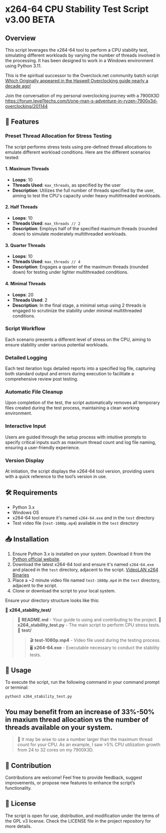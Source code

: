 # x264-64 CPU Stability Test Script v3.00 BETA 

## Overview

This script leverages the x264-64 tool to perform a CPU stability test, simulating different workloads by varying the number of threads involved in the processing. It has been designed to work in a Windows environment using Python 3.11.

This is the spiritual successor to the Overclock.net community batch script [Which Originally appeared in the Haswell Overclocking guide nearly a decade ago!](https://www.overclock.net/threads/haswell-overclocking-guide-with-statistics.1411077/page-737#post-22689780)

Join the conversation of my personal overclocking journey with a 7900X3D
https://forum.level1techs.com/t/one-man-s-adventure-in-ryzen-7900x3d-overclocking/201144
## 🚀 Features

### **Preset Thread Allocation for Stress Testing**

The script performs stress tests using pre-defined thread allocations to emulate different workload conditions. Here are the different scenarios tested:

#### 1. Maximum Threads
- **Loops**: 10
- **Threads Used**: `max_threads`, as specified by the user
- **Description**: 
  Utilizes the full number of threads specified by the user, aiming to test the CPU's capacity under heavy multithreaded workloads.

#### 2. Half Threads
- **Loops**: 10
- **Threads Used**: `max_threads // 2`
- **Description**:
  Employs half of the specified maximum threads (rounded down) to simulate moderately multithreaded workloads.

#### 3. Quarter Threads
- **Loops**: 10
- **Threads Used**: `max_threads // 4`
- **Description**:
  Engages a quarter of the maximum threads (rounded down) for testing under lighter multithreaded conditions.

#### 4. Minimal Threads
- **Loops**: 20
- **Threads Used**: 2
- **Description**:
  In the final stage, a minimal setup using 2 threads is engaged to scrutinize the stability under minimal multithreaded conditions.

### Script Workflow

Each scenario presents a different level of stress on the CPU, aiming to ensure stability under various potential workloads.

### **Detailed Logging**

Each test iteration logs detailed reports into a specified log file, capturing both standard output and errors during execution to facilitate a comprehensive review post testing.

### **Automatic File Cleanup**

Upon completion of the test, the script automatically removes all temporary files created during the test process, maintaining a clean working environment.

### **Interactive Input**

Users are guided through the setup process with intuitive prompts to specify critical inputs such as maximum thread count and log file naming, ensuring a user-friendly experience.

### **Version Display**

At initiation, the script displays the x264-64 tool version, providing users with a quick reference to the tool’s version in use.

## 🛠 Requirements

- Python 3.x
- Windows OS
- x264-64 tool ensure it's named `x264-64.exe` and in the `test` directory
- Test video file (`test-1080p.mp4`) available in the `test` directory

## 📥 Installation

1. Ensure Python 3.x is installed on your system. Download it from the [Python official website](https://www.python.org/).
2. Download the latest x264-64 tool and ensure it's named `x264-64.exe` and placed in the `test` directory, adjacent to the script. [VideoLAN x264 Binaries](https://artifacts.videolan.org/x264/)
3. Place a ~2 minute video file named `test-1080p.mp4` in the `test` directory, adjacent to the script.
4. Clone or download the script to your local system.

Ensure your directory structure looks like this:

📂 **x264_stability_test/**
> 📝 **README.md** - Your guide to using and contributing to the project.
> 🐍 **x264_stability_test.py** - The main script to perform CPU stress tests.
> 📁 **test/**
>> 🎬 **test-1080p.mp4** - Video file used during the testing process.
>> 🖥️ **x264-64.exe** - Executable necessary to conduct the stability tests.

## 🚀 Usage

To execute the script, run the following command in your command prompt or terminal:

```
python3 x264_stability_test.py

```

## **You may benefit from an increase of 33%-50% in maxium thread allocation vs the number of threads available on your system.**

>:older_man: It may be wise to use a number larger than the maximum thread count for your CPU. As an example, I saw >5% CPU utilization growth from 24 to 32 cores on my 7900X3D. 
## 🤝 Contribution

Contributions are welcome! Feel free to provide feedback, suggest improvements, or propose new features to enhance the script’s functionality.

## 📄 License

The script is open for use, distribution, and modification under the terms of the GPL v3 license. Check the LICENSE file in the project repository for more details.
